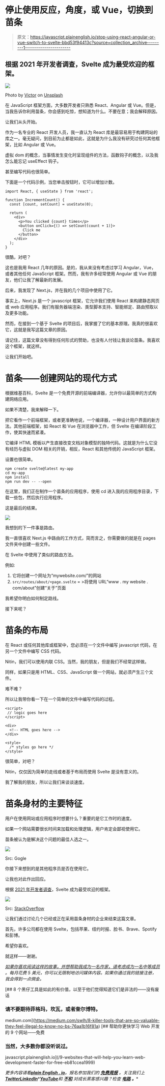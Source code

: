 # 停止使用反应，角度，或 Vue，切换到苗条

> 原文：<https://javascript.plainenglish.io/stop-using-react-angular-or-vue-switch-to-svelte-bbd53f94413c?source=collection_archive---------1----------------------->

## 根据 2021 年开发者调查，Svelte 成为最受欢迎的框架。

![](img/d8b291128a7094fdf71641ab8880c00d.png)

Photo by [Victor](https://unsplash.com/@victor_g?utm_source=medium&utm_medium=referral) on [Unsplash](https://unsplash.com?utm_source=medium&utm_medium=referral)

在 JavaScript 框架方面，大多数开发者只熟悉 React、Angular 或 Vue。但是，当我告诉你利用苗条，你会感到吃惊，想知道为什么。不要在意；我会解释原因。

让我们从头开始。

作为一名专业的 React 开发人员，我一直认为 React 库是最容易用于构建网站的库之一。毫无疑问，到目前为止都是如此，这就是为什么我没有研究过任何其他框架，比如 Angular 或 Vue。

虚拟 dom 的概念，当事情发生变化时呈现组件的方法，函数钩子的概念，以及我怎么能忘记 useEffect 钩子。

甚至编写代码也很简单。

下面是一个代码示例，当您单击按钮时，它可以增加计数。

```
import React, { useState } from 'react';

function IncrementCount() {
  const [count, setCount] = useState(0);

  return (
    <div>
      <p>You clicked {count} times</p>
      <button onClick={() => setCount(count + 1)}>
        Click me
      </button>
    </div>
  );
}
```

很酷，对吧？

这也是我用 React 几年的原因。是的，我从来没有考虑过学习 Angular，Vue，或者其他任何 JavaScript 框架。然而，我有许多经常使用 Angular 或 Vue 的朋友，他们让我了解最新的发展。

后来，我发现了 Next.js，并在我的几个项目中使用了它。

事实上，Next.js 是一个 javascript 框架，它允许我们使用 React 来构建静态网页或 web 应用程序。我们有服务器端渲染、类型脚本支持、智能绑定、路由预取以及更多功能。

然而，在接到一个基于 Svelte 的项目后，我掌握了它的基本原理。我真的很喜欢它，这就是我写这篇文章的原因。

请记住，这篇文章没有得到任何形式的赞助，也没有人付钱让我谈论苗条。我喜欢这个框架，就这样。

让我们开始吧。

# 苗条——创建网站的现代方式

根据维基百科，Svelte 是一个免费开源的前端编译器，允许你以最简单的方式构建网络应用。

如果不清楚，我来解释一下。

把它看作一个前端框架，或者更准确地说，一个编译器，一种设计用户界面的新方法。其他前端框架，如 React 和 Vue 在浏览器中工作，但 Svelte 在编译阶段工作，使其快速而紧凑。

它编译 HTML 模板以产生直接改变文档对象模型的独特代码。这就是为什么它没有经历与虚拟 DOM 相关的开销，相反，React 和其他传统的 JavaScript 框架。

设置也很简单。

```
npm create svelte@latest my-app
cd my-app
npm install
npm run dev -- --open
```

在这里，我们正在制作一个苗条的应用程序，使用 cd 进入我的应用程序目录，下载一些包，然后执行应用程序。

这是最后的结果。

![](img/6a5a6418781956a1ca76fe490e353fe9.png)

我想到的下一件事是路由。

我一直很喜欢 Next.js 中路由的工作方式，简而言之，你需要做的就是在 pages 文件夹中创建一些文件。

在 Svelte 中使用了类似的路由方法。

例如:

1.  它将创建一个网址为“mywebsite.com/”的网站
2.  `src/routes/about/+page.svelte` = >将使用 URL“www . my website . com/about”创建“关于”页面

我希望你明白如何制定路线。

接下来呢？

# 苗条的布局

在 React 或任何其他库或框架中，您必须在一个文件中编写 javascript 代码，在另一个文件中编写 CSS 代码。

Nitin，我们可以使用内联 CSS。当然，我的朋友，但是我们不经常这样做。

同样，如果只是用 HTML、CSS、JavaScript 做一个网站，就必须产生三个文件。

难不难？

所以让我带你看一下在一个简单的文件中编写代码的过程。

```
<script>
 // logic goes here
</script>

<div>
  <!-- HTML goes here -->
</div>

<style>
  /* styles go here */
</style>
```

很简单，对吧？

Nitin，仅仅因为简单的走线或者基于布局而使用 Svelte 是没有意义的。

我了解我的朋友，所以让我们来谈谈速度。

# 苗条身材的主要特征

用户在使用网站或应用程序时想要什么？重要的是它工作时的速度。

如果一个网站需要很长时间来加载和处理逻辑，用户肯定会鄙视使用它。

苗条被认为是解决这个问题的最佳人选之一。

![](img/cc7c3c882610b6eebad681d972adb062.png)

Src: Gogle

你接下来想到的是其他程序员是否在使用它。

让我也对此作出回应。

根据 [2021 年开发者调查](https://insights.stackoverflow.com/survey/2021#section-most-loved-dreaded-and-wanted-web-frameworks)，Svelte 成为最受欢迎的框架。

![](img/7ce074d56f42d4dd71bc203fd09464b1.png)

Src: [StackOverflow](https://insights.stackoverflow.com/survey/2021#section-most-loved-dreaded-and-wanted-web-frameworks)

让我们通过讨论几个已经或正在采用苗条身材的企业来结束这篇文章。

首先，许多公司都在使用 Svelte，包括苹果、纽约时报、脸书、Brave、Spotify 和彭博。

希望你喜欢。

就这样——谢谢。

[*如果你喜欢阅读这样的故事，并想帮助我成为一名作家，请考虑成为一名中等成员*](https://nitinfab.medium.com/membership) *。每月花费 5 美元，你可以无限制地访问媒体内容。如果你通过我的链接注册，我会得到一点佣金。*

[](https://medium.com/swlh/8-killer-tools-that-are-so-valuable-they-feel-illegal-to-know-no-bs-76aa1b16f81a) [## 8 个黑仔工具是如此的有价值，以至于他们觉得知道它们是非法的——没有废话

### 请不要期待菲格玛，坎瓦，或者奎尔博特。

medium.com](https://medium.com/swlh/8-killer-tools-that-are-so-valuable-they-feel-illegal-to-know-no-bs-76aa1b16f81a) [](/9-websites-that-will-help-you-learn-web-development-faster-for-free-eb81ccea1999) [## 帮助你更快学习 Web 开发的 9 个网站——免费

### 当然，大多数你都没听说过。

javascript.plainenglish.io](/9-websites-that-will-help-you-learn-web-development-faster-for-free-eb81ccea1999) 

*更多内容请看*[***plain English . io***](https://plainenglish.io/)*。报名参加我们的* [***免费周报***](http://newsletter.plainenglish.io/) *。关注我们上*[***Twitter***](https://twitter.com/inPlainEngHQ)[***LinkedIn***](https://www.linkedin.com/company/inplainenglish/)*[***YouTube***](https://www.youtube.com/channel/UCtipWUghju290NWcn8jhyAw)**和* [***不和***](https://discord.gg/GtDtUAvyhW) *对成长黑客感兴趣？检查* [***电路***](https://circuit.ooo/) ***。*****